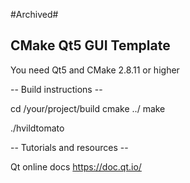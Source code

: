 #Archived#

CMake Qt5 GUI Template
----------------------

You need Qt5 and CMake 2.8.11 or higher

-- Build instructions --

cd /your/project/build
cmake ../
make

./hvildtomato


-- Tutorials and resources --

Qt online docs
https://doc.qt.io/
